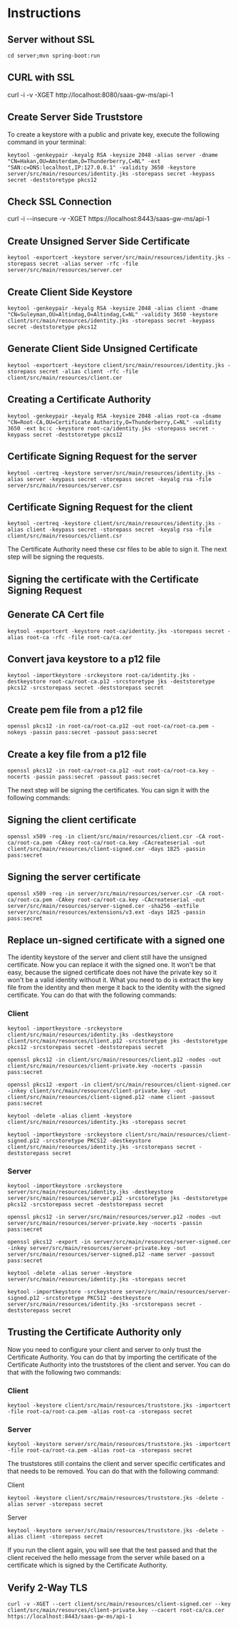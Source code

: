 # Instructions

## Server without SSL
```
cd server;mvn spring-boot:run
```
## CURL with SSL
 curl -i  -v -XGET http://localhost:8080/saas-gw-ms/api-1
 
## Create Server Side Truststore 

To create a keystore with a public and private key, execute the following command in your terminal:

```
keytool -genkeypair -keyalg RSA -keysize 2048 -alias server -dname "CN=Hakan,OU=Amsterdam,O=Thunderberry,C=NL" -ext "SAN:c=DNS:localhost,IP:127.0.0.1" -validity 3650 -keystore server/src/main/resources/identity.jks -storepass secret -keypass secret -deststoretype pkcs12
```

## Check SSL Connection
curl -i --insecure -v -XGET https://localhost:8443/saas-gw-ms/api-1

## Create Unsigned Server Side Certificate

```
keytool -exportcert -keystore server/src/main/resources/identity.jks -storepass secret -alias server -rfc -file server/src/main/resources/server.cer
```

## Create Client Side Keystore
```
keytool -genkeypair -keyalg RSA -keysize 2048 -alias client -dname "CN=Suleyman,OU=Altindag,O=Altindag,C=NL" -validity 3650 -keystore client/src/main/resources/identity.jks -storepass secret -keypass secret -deststoretype pkcs12
```

## Generate Client Side Unsigned Certificate
```
keytool -exportcert -keystore client/src/main/resources/identity.jks -storepass secret -alias client -rfc -file client/src/main/resources/client.cer
```


## Creating a Certificate Authority

```
keytool -genkeypair -keyalg RSA -keysize 2048 -alias root-ca -dname "CN=Root-CA,OU=Certificate Authority,O=Thunderberry,C=NL" -validity 3650 -ext bc:c -keystore root-ca/identity.jks -storepass secret -keypass secret -deststoretype pkcs12
```

## Certificate Signing Request for the server

```
keytool -certreq -keystore server/src/main/resources/identity.jks -alias server -keypass secret -storepass secret -keyalg rsa -file server/src/main/resources/server.csr
```

## Certificate Signing Request for the client

```
keytool -certreq -keystore client/src/main/resources/identity.jks -alias client -keypass secret -storepass secret -keyalg rsa -file client/src/main/resources/client.csr
```

The Certificate Authority need these csr files to be able to sign it. The next step will be signing the requests.

## Signing the certificate with the Certificate Signing Request

## Generate CA Cert file
```
keytool -exportcert -keystore root-ca/identity.jks -storepass secret -alias root-ca -rfc -file root-ca/ca.cer
```

## Convert java keystore to a p12 file
```
keytool -importkeystore -srckeystore root-ca/identity.jks -destkeystore root-ca/root-ca.p12 -srcstoretype jks -deststoretype pkcs12 -srcstorepass secret -deststorepass secret
```

## Create pem file from a p12 file
```
openssl pkcs12 -in root-ca/root-ca.p12 -out root-ca/root-ca.pem -nokeys -passin pass:secret -passout pass:secret
```

## Create a key file from a p12 file
```
openssl pkcs12 -in root-ca/root-ca.p12 -out root-ca/root-ca.key -nocerts -passin pass:secret -passout pass:secret
```

The next step will be signing the certificates. You can sign it with the following commands:

## Signing the client certificate
```
openssl x509 -req -in client/src/main/resources/client.csr -CA root-ca/root-ca.pem -CAkey root-ca/root-ca.key -CAcreateserial -out client/src/main/resources/client-signed.cer -days 1825 -passin pass:secret
```

## Signing the server certificate
```
openssl x509 -req -in server/src/main/resources/server.csr -CA root-ca/root-ca.pem -CAkey root-ca/root-ca.key -CAcreateserial -out server/src/main/resources/server-signed.cer -sha256 -extfile server/src/main/resources/extensions/v3.ext -days 1825 -passin pass:secret
```


## Replace un-signed certificate with a signed one
The identity keystore of the server and client still have the unsigned certificate. Now you can replace it with the signed one. It won't be that easy, because the signed certificate does not have the private key so it won't be a valid identity without it. What you need to do is extract the key file from the identity and then merge it back to the identity with the signed certificate. You can do that with the following commands:


### Client

```
keytool -importkeystore -srckeystore client/src/main/resources/identity.jks -destkeystore client/src/main/resources/client.p12 -srcstoretype jks -deststoretype pkcs12 -srcstorepass secret -deststorepass secret
```

```
openssl pkcs12 -in client/src/main/resources/client.p12 -nodes -out client/src/main/resources/client-private.key -nocerts -passin pass:secret
```

```
openssl pkcs12 -export -in client/src/main/resources/client-signed.cer -inkey client/src/main/resources/client-private.key -out client/src/main/resources/client-signed.p12 -name client -passout pass:secret
```

```
keytool -delete -alias client -keystore client/src/main/resources/identity.jks -storepass secret
```

```
keytool -importkeystore -srckeystore client/src/main/resources/client-signed.p12 -srcstoretype PKCS12 -destkeystore client/src/main/resources/identity.jks -srcstorepass secret -deststorepass secret
```

### Server

```
keytool -importkeystore -srckeystore server/src/main/resources/identity.jks -destkeystore server/src/main/resources/server.p12 -srcstoretype jks -deststoretype pkcs12 -srcstorepass secret -deststorepass secret
```

```
openssl pkcs12 -in server/src/main/resources/server.p12 -nodes -out server/src/main/resources/server-private.key -nocerts -passin pass:secret
```

```
openssl pkcs12 -export -in server/src/main/resources/server-signed.cer -inkey server/src/main/resources/server-private.key -out server/src/main/resources/server-signed.p12 -name server -passout pass:secret
```

```
keytool -delete -alias server -keystore server/src/main/resources/identity.jks -storepass secret
```

```
keytool -importkeystore -srckeystore server/src/main/resources/server-signed.p12 -srcstoretype PKCS12 -destkeystore server/src/main/resources/identity.jks -srcstorepass secret -deststorepass secret
```

## Trusting the Certificate Authority only

Now you need to configure your client and server to only trust the Certificate Authority. You can do that by importing the certificate of the Certificate Authority into the truststores of the client and server. You can do that with the following two commands:

### Client

```
keytool -keystore client/src/main/resources/truststore.jks -importcert -file root-ca/root-ca.pem -alias root-ca -storepass secret
```

### Server

```
keytool -keystore server/src/main/resources/truststore.jks -importcert -file root-ca/root-ca.pem -alias root-ca -storepass secret
```

The truststores still contains the client and server specific certificates and that needs to be removed. You can do that with the following command:

Client

```
keytool -keystore client/src/main/resources/truststore.jks -delete -alias server -storepass secret
```

Server

```
keytool -keystore server/src/main/resources/truststore.jks -delete -alias client -storepass secret
```

If you run the client again, you will see that the test passed and that the client received the hello message from the server while based on a certificate which is signed by the Certificate Authority.


## Verify 2-Way TLS 
```
curl -v -XGET --cert client/src/main/resources/client-signed.cer --key client/src/main/resources/client-private.key --cacert root-ca/ca.cer https://localhost:8443/saas-gw-ms/api-1
```